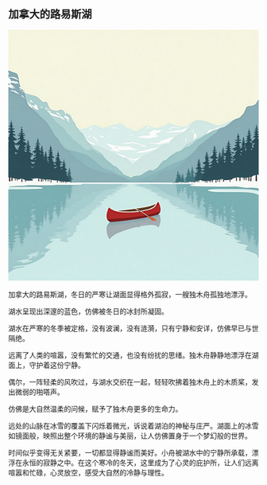 ## 加拿大的路易斯湖

![](main.png)

  加拿大的路易斯湖，冬日的严寒让湖面显得格外孤寂，一艘独木舟孤独地漂浮。

湖水呈现出深邃的蓝色，仿佛被冬日的冰封所凝固。

湖水在严寒的冬季被定格，没有波澜，没有涟漪，只有宁静和安详，仿佛早已与世隔绝。

  远离了人类的喧嚣，没有繁忙的交通，也没有纷扰的思绪。独木舟静静地漂浮在湖面上，守护着这份宁静。

  偶尔，一阵轻柔的风吹过，与湖水交织在一起，轻轻吹拂着独木舟上的木质桨，发出微弱的啪嗒声。

  仿佛是大自然温柔的问候，赋予了独木舟更多的生命力。

  远处的山脉在冰雪的覆盖下闪烁着微光，诉说着湖泊的神秘与庄严。湖面上的冰雪如镜面般，映照出整个环境的静谧与美丽，让人仿佛置身于一个梦幻般的世界。

  时间似乎变得无关紧要，一切都显得静谧而美好。小舟被湖水中的宁静所承载，漂浮在永恒的寂静之中。在这个寒冷的冬天，这里成为了心灵的庇护所，让人们远离喧嚣和忙碌，心灵放空，感受大自然的冷静与理性。
